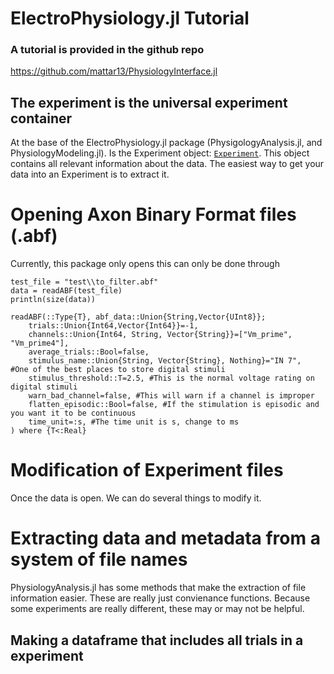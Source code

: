 # ElectroPhysiology.jl Tutorial

### A tutorial is provided in the github repo

https://github.com/mattar13/PhysiologyInterface.jl

## The experiment is the universal experiment container
At the base of the ElectroPhysiology.jl package (PhysigologyAnalysis.jl, and PhysiologyModeling.jl). Is the Experiment object: [`Experiment`](@ref). This object contains all relevant information about the data. The easiest way to get your data into an Experiment is to extract it. 


# Opening Axon Binary Format files (.abf)
Currently, this package only opens this can only be done through 

```@example
test_file = "test\\to_filter.abf"
data = readABF(test_file)
println(size(data))

```


```@docs
readABF(::Type{T}, abf_data::Union{String,Vector{UInt8}};
    trials::Union{Int64,Vector{Int64}}=-1,
    channels::Union{Int64, String, Vector{String}}=["Vm_prime", "Vm_prime4"],
    average_trials::Bool=false,
    stimulus_name::Union{String, Vector{String}, Nothing}="IN 7",  #One of the best places to store digital stimuli
    stimulus_threshold::T=2.5, #This is the normal voltage rating on digital stimuli
    warn_bad_channel=false, #This will warn if a channel is improper
    flatten_episodic::Bool=false, #If the stimulation is episodic and you want it to be continuous
    time_unit=:s, #The time unit is s, change to ms
) where {T<:Real}
```

# Modification of Experiment files
Once the data is open. We can do several things to modify it. 

# Extracting data and metadata from a system of file names

PhysiologyAnalysis.jl has some methods that make the extraction of file information easier. These are really just convienance functions. Because some experiments are really different, these may or may not be helpful. 

## Making a dataframe that includes all trials in a experiment